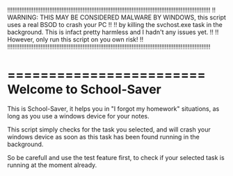 !!!!!!!!!!!!!!!!!!!!!!!!!!!!!!!!!!!!!!!!!!!!!!!!!!!!!!!!!!!!!!!!!!!!!!!!!!!!!!!!!!!!!!!!!!!!!!!!!!!!!!!!!!!!!!!!!!!!
!! WARNING: THIS MAY BE CONSIDERED MALWARE BY WINDOWS, this script uses a real BSOD to crash your PC              !!
!! by killing the svchost.exe task in the background. This is infact pretty harmless and I hadn't any issues yet. !!
!! However, only run this script on you own risk!                                                                 !!
!!!!!!!!!!!!!!!!!!!!!!!!!!!!!!!!!!!!!!!!!!!!!!!!!!!!!!!!!!!!!!!!!!!!!!!!!!!!!!!!!!!!!!!!!!!!!!!!!!!!!!!!!!!!!!!!!!!!

========================
Welcome to School-Saver
========================

This is School-Saver, it helps you in "I forgot my homework" situations,
as long as you use a windows device for your notes.

This script simply checks for the task you selected, and will crash your windows
device as soon as this task has been found running in the background.

So be carefull and use the test feature first, to check if your selected
task is running at the moment already.
